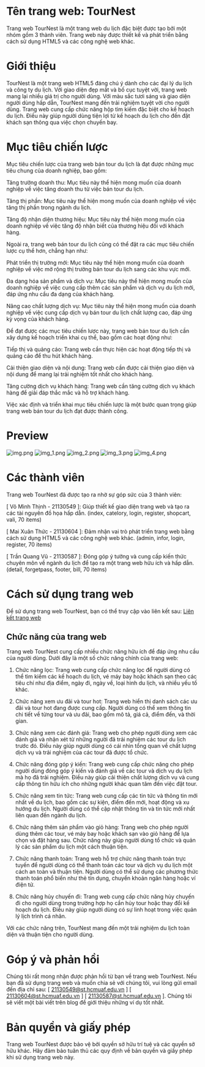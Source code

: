 # Tên trang web: TourNest

Trang web TourNest là một trang web du lịch đặc biệt được tạo bởi một nhóm gồm 3 thành viên. Trang web này được thiết kế
và phát triển bằng cách sử dụng HTML5 và các công nghệ web khác.

# Giới thiệu

TourNest là một trang web HTML5 đáng chú ý dành cho các đại lý du lịch và công ty du lịch. Với giao diện đẹp mắt và
bố cục tuyệt vời, trang web mang lại nhiều giá trị cho người dùng. Với màu sắc tươi sáng và giao diện người dùng hấp
dẫn, TourNest mang đến trải nghiệm tuyệt vời cho người dùng. Trang web cung cấp chức năng hộp tìm kiếm đặc biệt cho kế
hoạch du lịch. Điều này giúp người dùng tiện lợi từ kế hoạch du lịch cho đến đặt
khách sạn thông qua việc chọn chuyến bay.

# Mục tiêu chiến lược

Mục tiêu chiến lược của trang web bán tour du lịch là đạt được những mục tiêu chung của doanh nghiệp, bao gồm:

Tăng trưởng doanh thu: Mục tiêu này thể hiện mong muốn của doanh nghiệp về việc tăng doanh thu từ việc bán tour du lịch.

Tăng thị phần: Mục tiêu này thể hiện mong muốn của doanh nghiệp về việc tăng thị phần trong ngành du lịch.

Tăng độ nhận diện thương hiệu: Mục tiêu này thể hiện mong muốn của doanh nghiệp về việc tăng độ nhận biết của thương hiệu đối với khách hàng.

Ngoài ra, trang web bán tour du lịch cũng có thể đặt ra các mục tiêu chiến lược cụ thể hơn, chẳng hạn như:

Phát triển thị trường mới: Mục tiêu này thể hiện mong muốn của doanh nghiệp về việc mở rộng thị trường bán tour du lịch sang các khu vực mới.

Đa dạng hóa sản phẩm và dịch vụ: Mục tiêu này thể hiện mong muốn của doanh nghiệp về việc cung cấp thêm các sản phẩm và dịch vụ du lịch mới, đáp ứng nhu cầu đa dạng của khách hàng.

Nâng cao chất lượng dịch vụ: Mục tiêu này thể hiện mong muốn của doanh nghiệp về việc cung cấp dịch vụ bán tour du lịch chất lượng cao, đáp ứng kỳ vọng của khách hàng.

Để đạt được các mục tiêu chiến lược này, trang web bán tour du lịch cần xây dựng kế hoạch triển khai cụ thể, bao gồm các hoạt động như:

Tiếp thị và quảng cáo: Trang web cần thực hiện các hoạt động tiếp thị và quảng cáo để thu hút khách hàng.

Cải thiện giao diện và nội dung: Trang web cần được cải thiện giao diện và nội dung để mang lại trải nghiệm tốt nhất cho khách hàng.

Tăng cường dịch vụ khách hàng: Trang web cần tăng cường dịch vụ khách hàng để giải đáp thắc mắc và hỗ trợ khách hàng.

Việc xác định và triển khai mục tiêu chiến lược là một bước quan trọng giúp trang web bán tour du lịch đạt được thành công.
# Preview
![img.png](src/main/webapp/assets/imgReadme/img.png)
![img_1.png](src/main/webapp/assets/imgReadme/img_1.png)
![img_2.png](src/main/webapp/assets/imgReadme/img_2.png)
![img_3.png](src/main/webapp/assets/imgReadme/img_3.png)
![img_4.png](src/main/webapp/assets/imgReadme/img_4.png)

# Các thành viên

Trang web TourNest đã được tạo ra nhờ sự góp sức của 3 thành viên:

[ Võ Minh Thịnh - 21130549 ]: Giúp thiết kế giao diện trang web và tạo ra các tài nguyên đồ họa hấp dẫn.
(index, catelory, login, register, shopcart, vali, 70 items)

[ Mai Xuân Thức - 21130604 ]: Đảm nhận vai trò phát triển trang web bằng cách sử dụng HTML5 và các công nghệ web khác.
(admin, infor, login, register, 70 items)

[ Trần Quang Vũ - 21130587 ]: Đóng góp ý tưởng và cung cấp kiến thức chuyên môn về ngành du lịch để tạo ra một trang web hữu ích
và hấp dẫn.
(detail, forgetpass, footer, bill, 70 items)

# Cách sử dụng trang web

Để sử dụng trang web TourNest, bạn có thể truy cập vào liên kết
sau: [Liên kết trang web](https://github.com/MinhThinhrine/Do_An_Web)

## Chức năng của trang web

Trang web TourNest cung cấp nhiều chức năng hữu ích để đáp ứng nhu cầu của người dùng. Dưới đây là một số chức năng chính của trang web:

1. Chức năng lọc: Trang web cung cấp chức năng lọc để người dùng có thể tìm kiếm các kế hoạch du lịch, vé máy bay hoặc khách sạn theo các tiêu chí như địa điểm, ngày đi, ngày về, loại hình du lịch, và nhiều yếu tố khác.

2. Chức năng xem ưu đãi và tour hot: Trang web hiển thị danh sách các ưu đãi và tour hot đang được cung cấp. Người dùng có thể xem thông tin chi tiết về từng tour và ưu đãi, bao gồm mô tả, giá cả, điểm đến, và thời gian.

3. Chức năng xem các đánh giá: Trang web cho phép người dùng xem các đánh giá và nhận xét từ những người đã trải nghiệm các tour du lịch trước đó. Điều này giúp người dùng có cái nhìn tổng quan về chất lượng dịch vụ và trải nghiệm của các tour đã được tổ chức.

4. Chức năng đóng góp ý kiến: Trang web cung cấp chức năng cho phép người dùng đóng góp ý kiến và đánh giá về các tour và dịch vụ du lịch mà họ đã trải nghiệm. Điều này giúp cải thiện chất lượng dịch vụ và cung cấp thông tin hữu ích cho những người khác quan tâm đến việc đặt tour.

5. Chức năng xem tin tức: Trang web cung cấp các tin tức và thông tin mới nhất về du lịch, bao gồm các sự kiện, điểm đến mới, hoạt động và xu hướng du lịch. Người dùng có thể cập nhật thông tin và tin tức mới nhất liên quan đến ngành du lịch.

6. Chức năng thêm sản phẩm vào giỏ hàng: Trang web cho phép người dùng thêm các tour, vé máy bay hoặc khách sạn vào giỏ hàng để lựa chọn và đặt hàng sau. Chức năng này giúp người dùng tổ chức và quản lý các sản phẩm du lịch một cách thuận tiện.

7. Chức năng thanh toán: Trang web hỗ trợ chức năng thanh toán trực tuyến để người dùng có thể thanh toán các tour và dịch vụ du lịch một cách an toàn và thuận tiện. Người dùng có thể sử dụng các phương thức thanh toán phổ biến như thẻ tín dụng, chuyển khoản ngân hàng hoặc ví điện tử.

8. Chức năng hủy chuyến đi: Trang web cung cấp chức năng hủy chuyến đi cho người dùng trong trường hợp họ cần hủy tour hoặc thay đổi kế hoạch du lịch. Điều này giúp người dùng có sự linh hoạt trong việc quản lý lịch trình cá nhân.

Với các chức năng trên, TourNest mang đến một trải nghiệm du lịch toàn diện và thuận tiện cho người dùng.


# Góp ý và phản hồi

Chúng tôi rất mong nhận được phản hồi từ bạn về trang web TourNest. Nếu bạn đã sử dụng trang web và muốn chia sẻ với
chúng tôi, vui lòng gửi email đến địa chỉ sau:
[ 21130549@st.hcmuaf.edu.vn ] [ 21130604@st.hcmuaf.edu.vn ] [ 21130587@st.hcmuaf.edu.vn ]. Chúng tôi sẽ viết một bài viết trên blog để giới
thiệu những ví dụ tốt nhất.

# Bản quyền và giấy phép

Trang web TourNest được bảo vệ bởi quyền sở hữu trí tuệ và các quyền sở hữu khác. Hãy đảm bảo tuân thủ các quy định về
bản quyền và giấy phép khi sử dụng trang web này.
